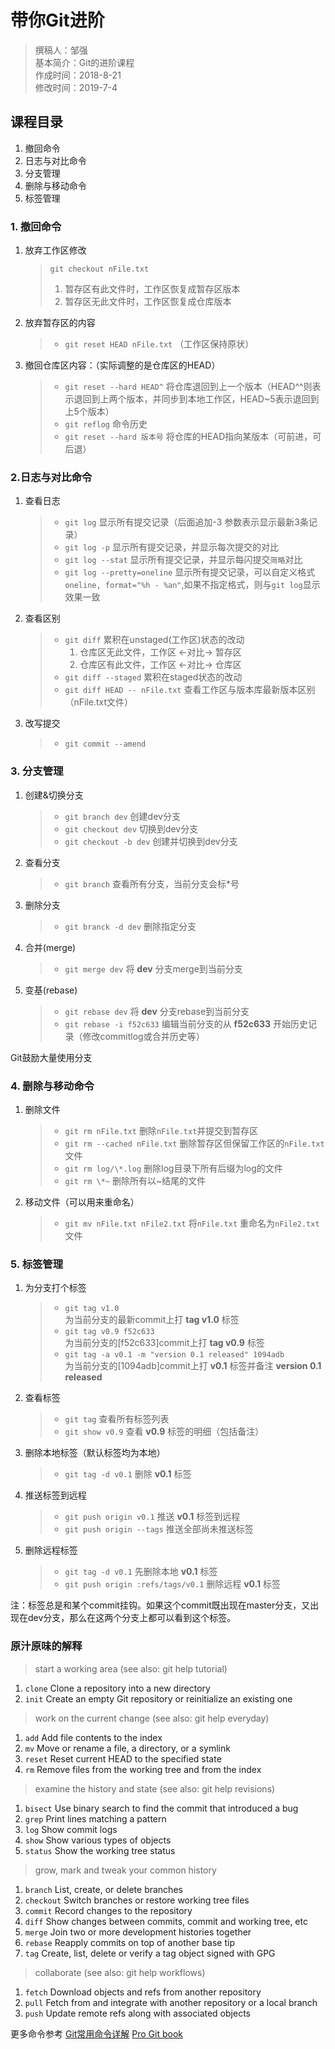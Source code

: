 # 带你Git进阶

> 撰稿人：邹强  
> 基本简介：Git的进阶课程  
> 作成时间：2018-8-21  
> 修改时间：2019-7-4

## 课程目录

1. 撤回命令
2. 日志与对比命令
3. 分支管理
4. 删除与移动命令
5. 标签管理

### 1. 撤回命令

1. 放弃工作区修改
    > `git checkout nFile.txt`  
    >  1. 暂存区有此文件时，工作区恢复成暂存区版本
    >  2. 暂存区无此文件时，工作区恢复成仓库版本

2. 放弃暂存区的内容
    > - `git reset HEAD nFile.txt` （工作区保持原状）

3. 撤回仓库区内容：（实际调整的是仓库区的HEAD）
    > - `git reset --hard HEAD^` 将仓库退回到上一个版本（HEAD^^则表示退回到上两个版本，并同步到本地工作区，HEAD~5表示退回到上5个版本）
    > - `git reflog` 命令历史
    > - `git reset --hard 版本号` 将仓库的HEAD指向某版本（可前进，可后退）

### 2.日志与对比命令

1. 查看日志
    > - `git log` 显示所有提交记录（后面追加-3 参数表示显示最新3条记录）
    > - `git log -p` 显示所有提交记录，并显示每次提交的对比
    > - `git log --stat` 显示所有提交记录，并显示每闪提交`简略`对比
    > - `git log --pretty=oneline` 显示所有提交记录，可以自定义格式`oneline, format="%h - %an"`,如果不指定格式，则与`git log`显示效果一致

2. 查看区别
    > - `git diff` 累积在unstaged(工作区)状态的改动
    >    1. 仓库区无此文件，工作区 <-对比-> 暂存区
    >    2. 仓库区有此文件，工作区 <-对比-> 仓库区
    > - `git diff --staged` 累积在staged状态的改动
    > - `git diff HEAD -- nFile.txt` 查看工作区与版本库最新版本区别（nFile.txt文件）

3. 改写提交
    > - `git commit --amend`

### 3. 分支管理

1. 创建&切换分支
    > - `git branch dev` 创建dev分支
    > - `git checkout dev` 切换到dev分支
    > - `git checkout -b dev` 创建并切换到dev分支
2. 查看分支
    > - `git branch` 查看所有分支，当前分支会标*号
3. 删除分支
    > - `git branck -d dev` 删除指定分支
4. 合并(merge)
    > - `git merge dev` 将 **dev** 分支merge到当前分支
5. 变基(rebase)
    > - `git rebase dev` 将 **dev** 分支rebase到当前分支
    > - `git rebase -i f52c633` 编辑当前分支的从 **f52c633** 开始历史记录（修改commitlog或合并历史等）

Git鼓励大量使用分支

### 4. 删除与移动命令

1. 删除文件
    > - `git rm nFile.txt` 删除`nFile.txt`并提交到暂存区
    > - `git rm --cached nFile.txt` 删除暂存区但保留工作区的`nFile.txt`文件
    > - `git rm log/\*.log` 删除log目录下所有后缀为log的文件
    > - `git rm \*~` 删除所有以~结尾的文件

2. 移动文件（可以用来重命名）
    > - `git mv nFile.txt nFile2.txt` 将`nFile.txt` 重命名为`nFile2.txt`文件

### 5. 标签管理

1. 为分支打个标签
    > - `git tag v1.0`  
    >   为当前分支的最新commit上打 **tag v1.0** 标签
    > - `git tag v0.9 f52c633`  
    >   为当前分支的[f52c633]commit上打 **tag v0.9** 标签
    > - `git tag -a v0.1 -m "version 0.1 released" 1094adb`  
    >   为当前分支的[1094adb]commit上打 **v0.1** 标签并备注 **version 0.1 released**
2. 查看标签
    > - `git tag`  查看所有标签列表
    > - `git show v0.9` 查看 **v0.9** 标签的明细（包括备注）
3. 删除本地标签（默认标签均为本地）
    > - `git tag -d v0.1` 删除 **v0.1** 标签
4. 推送标签到远程
    > - `git push origin v0.1` 推送 **v0.1** 标签到远程
    > - `git push origin --tags` 推送全部尚未推送标签
5. 删除远程标签
    > - `git tag -d v0.1` 先删除本地 **v0.1** 标签
    > - `git push origin :refs/tags/v0.1` 删除远程 **v0.1** 标签

注：标签总是和某个commit挂钩。如果这个commit既出现在master分支，又出现在dev分支，那么在这两个分支上都可以看到这个标签。

### 原汁原味的解释

> start a working area (see also: git help tutorial)

   1. `clone`      Clone a repository into a new directory
   2. `init`       Create an empty Git repository or reinitialize an existing one

> work on the current change (see also: git help everyday)

   1. `add`        Add file contents to the index
   2. `mv`         Move or rename a file, a directory, or a symlink
   3. `reset`      Reset current HEAD to the specified state
   4. `rm`         Remove files from the working tree and from the index

> examine the history and state (see also: git help revisions)

   1. `bisect`     Use binary search to find the commit that introduced a bug
   2. `grep`       Print lines matching a pattern
   3. `log`        Show commit logs
   4. `show`       Show various types of objects
   5. `status`     Show the working tree status

> grow, mark and tweak your common history

   1. `branch`     List, create, or delete branches
   2. `checkout`   Switch branches or restore working tree files
   3. `commit`     Record changes to the repository
   4. `diff`       Show changes between commits, commit and working tree, etc
   5. `merge`      Join two or more development histories together
   6. `rebase`     Reapply commits on top of another base tip
   7. `tag`        Create, list, delete or verify a tag object signed with GPG

> collaborate (see also: git help workflows)

   1. `fetch`      Download objects and refs from another repository
   2. `pull`       Fetch from and integrate with another repository or a local branch
   3. `push`       Update remote refs along with associated objects  

更多命令参考
[Git常用命令详解](https://www.jianshu.com/p/360bdda5157f "Git")
[Pro Git book](https://www.git-scm.com/book/en/v2 "Pro Git book")
